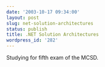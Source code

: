 ```yaml
---
date: '2003-10-17 09:34:00'
layout: post
slug: net-solution-architectures
status: publish
title: .NET Solution Architectures
wordpress_id: '282'
---
```


Studying for fifth exam of the MCSD.

